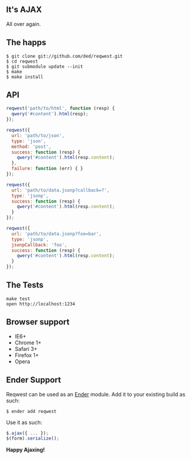 It's AJAX
---------
All over again.

The happs
---------

    $ git clone git://github.com/ded/reqwest.git
    $ cd reqwest
    $ git submodule update --init
    $ make
    $ make install

API
---------

``` js
reqwest('path/to/html', function (resp) {
  qwery('#content').html(resp);
});
```

``` js
reqwest({
  url: 'path/to/json',
  type: 'json',
  method: 'post',
  success: function (resp) {
    qwery('#content').html(resp.content);
  },
  failure: function (err) { }
});
```

``` js
reqwest({
  url: 'path/to/data.jsonp?callback=?',
  type: 'jsonp',
  success: function (resp) {
    qwery('#content').html(resp.content);
  }
});
```

``` js
reqwest({
  url: 'path/to/data.jsonp?foo=bar',
  type: 'jsonp',
  jsonpCallback: 'foo',
  success: function (resp) {
    qwery('#content').html(resp.content);
  }
});
```

The Tests
-----
    make test
    open http://localhost:1234

Browser support
---------------
  * IE6+
  * Chrome 1+
  * Safari 3+
  * Firefox 1+
  * Opera

Ender Support
-------------
Reqwest can be used as an [Ender](http://ender.no.de) module. Add it to your existing build as such:

    $ ender add reqwest

Use it as such:

``` js
$.ajax({ ... });
$(form).serialize();
```

**Happy Ajaxing!**
